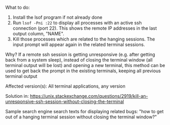 What to do:
  1. Install the lsof program if not already done
  2. Run `lsof -Pni :22` to display all processes with an active ssh connection (port 22).
     This shows the remote IP addresses in the last output column, "NAME".
  4. Kill those processes which are related to the hanging sessions. The input prompt
     will appear again in the related terminal sessions.

Why?
  If a remote ssh session is getting unresponsive (e.g. after getting back from a system sleep),
  instead of closing the terminal window (all terminal output will be lost) and opening a new
  terminal, this method can be used to get back the prompt in the existing terminals, keeping
  all previous terminal output 

Affected version(s):
  All terminal applications, any version

Solution in:
  https://unix.stackexchange.com/questions/2919/kill-an-unresponsive-ssh-session-without-closing-the-terminal

Sample search engine search texts for displaying related bugs:
  "how to get out of a hanging terminal session without closing the terminal window?"

